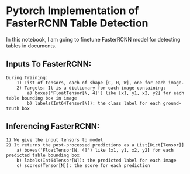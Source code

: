 # Pytorch Implementation of FasterRCNN Table Detection
In this notebook, I am going to finetune FasterRCNN model for detecting tables in documents. 

## Inputs To FasterRCNN:
	During Training:
		1) List of tensors, each of shape [C, H, W], one for each image.
		2) Targets: It is a dictionary for each image containing:
			a) boxes('FloatTensor[N, 4]') like [x1, y1, x2, y2] for each table bounding box in image
			b) labels(Int64Tensor[N]): the class label for each ground-truth box 
	
## Inferencing FasterRCNN:
	1) We give the input tensors to model
	2) It returns the post-processed predictions as a List[Dict[Tensor]]
		a) boxes('FloatTensor[N, 4]') like [x1, y1, x2, y2] for each predicted table bounding box 
		b) labels(Int64Tensor[N]): the predicted label for each image
		c) scores(Tensor[N]): the score for each prediction 
    
